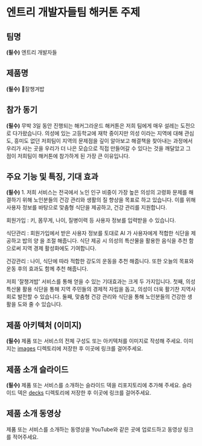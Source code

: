 # 엔트리 개발자들팀 해커톤 주제

## 팀명

**(필수)** 엔트리 개발자들

## 제품명

**(필수)** 잘챙겨밥

## 참가 동기

**(필수)** 무박 3일 동안 진행되는 해커그라운드 해커톤은 저희 팀에게 매우 설레는 도전으로 다가왔습니다. 의성에 있는 고등학교에 재학 중이지만 의성 이라는 지역에 대해 관심도, 흥미도 없던 저희팀이 지역의 문제점을 깊이 알아보고 해결책을 찾아내는 과정에서 우리가 사는 곳을 우리가 더  나은 모습으로 직접 만들어갈 수 있다는 것을 깨달았고 그 점이 저희팀이 해커톤에 참가하게 된 가장 큰 이유입니다.

## 주요 기능 및 특징, 기대 효과

**(필수)** 1. 저희 서비스는 전국에서 노인 인구 비중이 가장 높은 의성의 고령화 문제를 해결하기 위해 노인분들의 건강 관리와 생활의 질 향상을 목표로 하고 있습니다. 이를 위해 사용자 정보를 바탕으로 맞춤형 식단을 제공하고, 건강 관리를 지원합니다. 

회원가입 : 키, 몸무게, 나이, 질병이력 등 사용자 정보를 입력받을 수 있습니다.

식단관리 : 회원가입에서 받은 사용자 정보를 토대로 AI 가 사용자에게 적합한 식단을 제공하고 밥의 양 을 조절 해줍니다. 식단 제공 시 의성의 특산물을 활용한 음식을 추천 함으로써 지역 경제 활성화에도 기여합니다.

건강관리 : 나이, 식단에 따라 적합한 강도의 운동을 추천 해줍니다. 또한 오늘의 목표와 운동 후의 효과도 함께 추천 해줍니다.

저희 '잘챙겨밥' 서비스를 통해 얻을 수 있는 기대효과는 크게 두 가지입니다. 첫째, 의성 특산물 활용 식단을 통해 지역 주민들의 경제적 자립을 돕고, 의성이 더욱 활기찬 지역사회로 발전할 수 있습니다. 둘째, 맞춤형 건강 관리와 식단을 통해 노인분들의 건강한 생활을 도와 줄 수 있습니다.

## 제품 아키텍처 (이미지)

**(필수)** 제품 또는 서비스의 전체 구성도 또는 아키텍처를 이미지로 작성해 주세요. 이미지는 [images](./images) 디렉토리에 저장한 후 이곳에 링크를 걸어주세요.

## 제품 소개 슬라이드

**(필수)** 제품 또는 서비스를 소개하는 슬라이드 덱을 리포지토리에 추가해 주세요. 슬라이드 덱은 [decks](./decks) 디렉토리에 저장한 후 이곳에 링크를 걸어주세요.

## 제품 소개 동영상

제품 또는 서비스를 소개하는 동영상을 YouTube와 같은 곳에 업로드하고 동영상 링크를 적어주세요.
